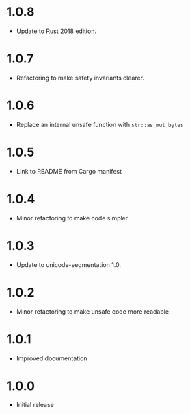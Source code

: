 # 1.0.8

* Update to Rust 2018 edition.

# 1.0.7

* Refactoring to make safety invariants clearer.

# 1.0.6

* Replace an internal unsafe function with `str::as_mut_bytes`

# 1.0.5

* Link to README from Cargo manifest

# 1.0.4

* Minor refactoring to make code simpler

# 1.0.3

* Update to unicode-segmentation 1.0.

# 1.0.2

* Minor refactoring to make unsafe code more readable

# 1.0.1

* Improved documentation

# 1.0.0

* Initial release
